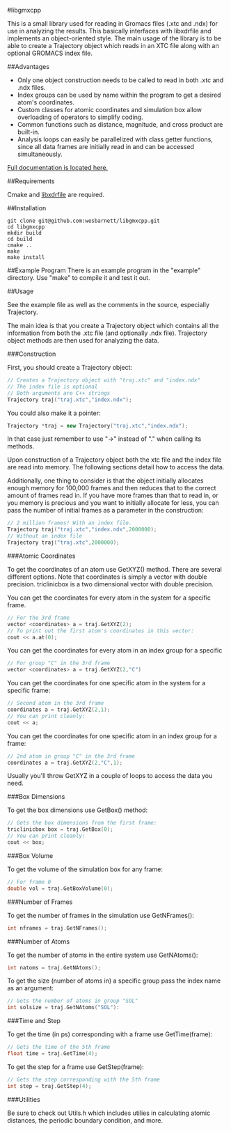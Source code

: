 #libgmxcpp

This is a small library used for reading in Gromacs files (.xtc and .ndx) for
use in analyzing the results. This basically interfaces with libxdrfile and
implements an object-oriented style. The main usage of the library is to be able
to create a Trajectory object which reads in an XTC file along with an optional
GROMACS index file. 

##Advantages

* Only one object construction needs to be called to read in both .xtc and .ndx
  files.
* Index groups can be used by name within the program to get a desired atom's
  coordinates.
* Custom classes for atomic coordinates and simulation box allow overloading of
  operators to simplify coding.
* Common functions such as distance, magnitude, and cross product are built-in.
* Analysis loops can easily be parallelized with class getter functions, since
  all data frames are initially read in and can be accessed simultaneously.

[Full documentation is located here.](http://wesbarnett.github.io/libgmxcpp)

##Requirements

Cmake and [libxdrfile](ftp://ftp.gromacs.org/pub/contrib/xdrfile-1.1.1.tar.gz) are required.

##Installation

````
git clone git@github.com:wesbarnett/libgmxcpp.git
cd libgmxcpp
mkdir build
cd build
cmake ..
make
make install
````

##Example Program
There is an example program in the "example" directory. Use "make" to compile it
and test it out.

##Usage

See the example file as well as the comments in the source, especially
Trajectory.

The main idea is that you create a Trajectory object which contains all the
information from both the .xtc file (and optionally .ndx file). Trajectory
object methods are then used for analyzing the data.

###Construction

First, you should create a Trajectory object:

````c++
// Creates a Trajectory object with "traj.xtc" and "index.ndx"
// The index file is optional
// Both arguments are C++ strings
Trajectory traj("traj.xtc","index.ndx");
````

You could also make it a pointer:

````c++
Trajectory *traj = new Trajectory("traj.xtc","index.ndx");
````

In that case just remember to use "->" instead of "." when calling its methods.

Upon construction of a Trajectory object both the xtc file and the index file
are read into memory. The following sections detail how to access the data.

Additionally, one thing to consider is that the object initially allocates
enough memory for 100,000 frames and then reduces that to the correct amount of
frames read in. If you have more frames than that to read in, or you memory is
precious and you want to initially allocate for less, you can pass the number of
initial frames as a parameter in the construction:

````c++
// 2 million frames! With an index file.
Trajectory traj("traj.xtc","index.ndx",2000000);
// Without an index file
Trajectory traj("traj.xtc",2000000);
````

###Atomic Coordinates

To get the coordinates of an atom use GetXYZ() method. There are several
different options. Note that coordinates is simply a vector with double
precision. triclinicbox is a two dimensional vector with double precision.

You can get the coordinates for every atom in the system for a specific frame.

````c++
// For the 3rd frame
vector <coordinates> a = traj.GetXYZ(2);
// To print out the first atom's coordinates in this vector:
cout << a.at(0);
````

You can get the coordinates for every atom in an index group for a specific

````c++
// For group "C" in the 3rd frame
vector <coordinates> a = traj.GetXYZ(2,"C")
````

You can get the coordinates for one specific atom in the system for a specific
frame:

````c++
// Second atom in the 3rd frame
coordinates a = traj.GetXYZ(2,1);
// You can print cleanly:
cout << a;
````

You can get the coordinates for one specific atom in an index group for a frame:

````c++
// 2nd atom in group "C" in the 3rd frame
coordinates a = traj.GetXYZ(2,"C",1);
````

Usually you'll throw GetXYZ in a couple of loops to access the data you need.

###Box Dimensions

To get the box dimensions use GetBox() method:

````c++
// Gets the box dimensions from the first frame:
triclinicbox box = traj.GetBox(0);
// You can print cleanly:
cout << box;
````

###Box Volume

To get the volume of the simulation box for any frame:

````c++
// For frame 0
double vol = traj.GetBoxVolume(0);
````

###Number of Frames

To get the number of frames in the simulation use GetNFrames():

````c++
int nframes = traj.GetNFrames();
````

###Number of Atoms

To get the number of atoms in the entire system use GetNAtoms():

````c++
int natoms = traj.GetNAtoms();
````

To get the size (number of atoms in) a specific group pass the index name as an
argument:

````c++
// Gets the number of atoms in group "SOL"
int solsize = traj.GetNAtoms("SOL"):
````

###Time and Step

To get the time (in ps) corresponding with a frame use GetTime(frame):

````c++
// Gets the time of the 5th frame
float time = traj.GetTime(4);
````

To get the step for a frame use GetStep(frame):
````c++
// Gets the step corresponding with the 5th frame
int step = traj.GetStep(4);
````

###Utilities

Be sure to check out Utils.h which includes utilies in calculating atomic
distances, the periodic boundary condition, and more.
